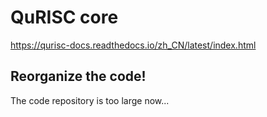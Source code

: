 QuRISC core
========

https://qurisc-docs.readthedocs.io/zh_CN/latest/index.html

Reorganize the code!
--------
The code repository is too large now...
